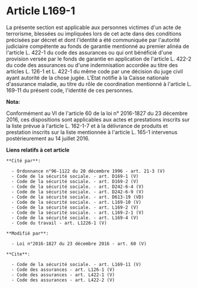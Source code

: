 # Article L169-1

La présente section est applicable aux personnes victimes d'un acte de terrorisme, blessées ou impliquées lors de cet acte
dans des conditions précisées par décret et dont l'identité a été communiquée par l'autorité judiciaire compétente au fonds
de garantie mentionné au premier alinéa de l'article L. 422-1 du code des assurances ou qui ont bénéficié d'une provision
versée par le fonds de garantie en application de l'article L. 422-2 du code des assurances ou d'une indemnisation accordée
au titre des articles L. 126-1 et L. 422-1 du même code par une décision du juge civil ayant autorité de la chose jugée.
L'Etat notifie à la Caisse nationale d'assurance maladie, au titre du rôle de coordination mentionné à l'article L. 169-11 du
présent code, l'identité de ces personnes.

**Nota:**

Conformément au VI de l'article 60 de la loi n° 2016-1827 du 23 décembre 2016, ces dispositions sont applicables aux actes et
prestations inscrits sur la liste prévue à l'article L. 162-1-7 et à la délivrance de produits et prestation inscrits sur la
liste mentionnée à l'article L. 165-1 intervenus postérieurement au 14 juillet 2016.

**Liens relatifs à cet article**

	**Cité par**:

	  - Ordonnance n°96-1122 du 20 décembre 1996 - art. 21-3 (V)
	  - Code de la sécurité sociale. - art. D169-1 (V)
	  - Code de la sécurité sociale. - art. D169-2 (V)
	  - Code de la sécurité sociale. - art. D242-6-4 (V)
	  - Code de la sécurité sociale. - art. D242-6-9 (V)
	  - Code de la sécurité sociale. - art. D613-19 (VD)
	  - Code de la sécurité sociale. - art. L169-10 (V)
	  - Code de la sécurité sociale. - art. L169-2 (V)
	  - Code de la sécurité sociale. - art. L169-2-1 (V)
	  - Code de la sécurité sociale. - art. L169-4 (V)
	  - Code du travail - art. L1226-1 (V)

	**Modifié par**:

	  - Loi n°2016-1827 du 23 décembre 2016 - art. 60 (V)

	**Cite**:

	  - Code de la sécurité sociale. - art. L169-11 (V)
	  - Code des assurances - art. L126-1 (V)
	  - Code des assurances - art. L422-1 (V)
	  - Code des assurances - art. L422-2 (V)
